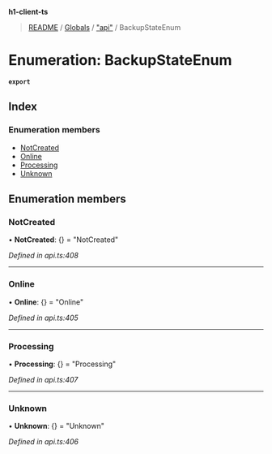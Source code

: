 **h1-client-ts**

> [README](../README.md) / [Globals](../globals.md) / ["api"](../modules/_api_.md) / BackupStateEnum

# Enumeration: BackupStateEnum

**`export`** 

## Index

### Enumeration members

* [NotCreated](_api_.backupstateenum.md#notcreated)
* [Online](_api_.backupstateenum.md#online)
* [Processing](_api_.backupstateenum.md#processing)
* [Unknown](_api_.backupstateenum.md#unknown)

## Enumeration members

### NotCreated

•  **NotCreated**: {} = "NotCreated"

*Defined in api.ts:408*

___

### Online

•  **Online**: {} = "Online"

*Defined in api.ts:405*

___

### Processing

•  **Processing**: {} = "Processing"

*Defined in api.ts:407*

___

### Unknown

•  **Unknown**: {} = "Unknown"

*Defined in api.ts:406*
